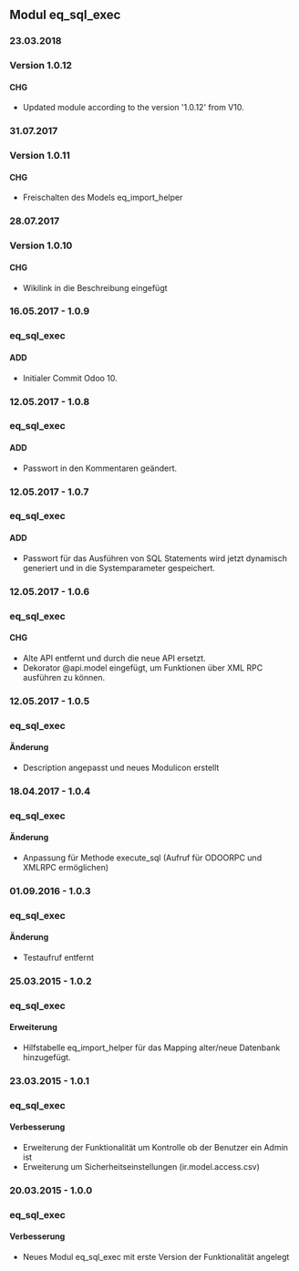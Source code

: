 ## Modul eq_sql_exec

### 23.03.2018
### Version 1.0.12
#### CHG
- Updated module according to the version '1.0.12' from V10.

### 31.07.2017
### Version 1.0.11
#### CHG
- Freischalten des Models eq_import_helper


### 28.07.2017
### Version 1.0.10
#### CHG
- Wikilink in die Beschreibung eingefügt

### 16.05.2017 - 1.0.9
### eq_sql_exec
#### ADD
- Initialer Commit Odoo 10.

### 12.05.2017 - 1.0.8
### eq_sql_exec
#### ADD
- Passwort in den Kommentaren geändert.

### 12.05.2017 - 1.0.7
### eq_sql_exec
#### ADD
- Passwort für das Ausführen von SQL Statements wird jetzt dynamisch generiert und in die Systemparameter gespeichert.


### 12.05.2017 - 1.0.6
### eq_sql_exec
#### CHG
- Alte API entfernt und durch die neue API ersetzt.
- Dekorator @api.model eingefügt, um Funktionen über XML RPC ausführen zu können.

### 12.05.2017 - 1.0.5
### eq_sql_exec
#### Änderung
- Description angepasst und neues Modulicon erstellt

### 18.04.2017 - 1.0.4
### eq_sql_exec
#### Änderung
- Anpassung für Methode execute_sql (Aufruf für ODOORPC und XMLRPC ermöglichen)


### 01.09.2016 - 1.0.3
### eq_sql_exec
#### Änderung
- Testaufruf entfernt


### 25.03.2015 - 1.0.2
### eq_sql_exec
#### Erweiterung
- Hilfstabelle eq_import_helper für das Mapping alter/neue Datenbank hinzugefügt.

### 23.03.2015 - 1.0.1
### eq_sql_exec
#### Verbesserung
- Erweiterung der Funktionalität um Kontrolle ob der Benutzer ein Admin ist
- Erweiterung um Sicherheitseinstellungen (ir.model.access.csv)

### 20.03.2015 - 1.0.0
### eq_sql_exec
#### Verbesserung
- Neues Modul eq_sql_exec mit erste Version der Funktionalität angelegt
